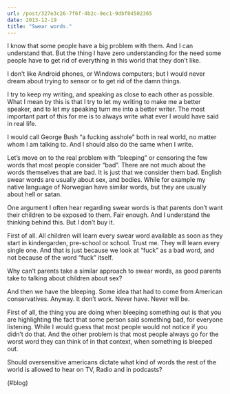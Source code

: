 ```yaml
---
url: /post/327e3c26-7f6f-4b2c-9ec1-9dbf04502365
date: 2013-12-19
title: "Swear words."
---
```


I know that some people have a big problem with them. And I can understand that. But the thing I have zero understanding for the need some people have to get rid of everything in this world that they don’t like.



I don’t like Android phones, or Windows computers; but I would never dream about trying to sensor or to get rid of the damn things.



I try to keep my writing, and speaking as close to each other as possible. What I mean by this is that I try to let my writing to make me a better speaker, and to let my speaking turn me into a better writer. The most important part of this for me is to always write what ever I would have said in real life.



I would call George Bush “a fucking asshole” both in real world, no matter whom I am talking to. And I should also do the same when I write.



Let’s move on to the real problem with “bleeping” or censoring the few words that most people consider “bad”. There are not much about the words themselves that are bad. It is just that we consider them bad. English swear words are usually about sex, and bodies. While for example my native language of Norwegian have similar words, but they are usually about hell or satan.



One argument I often hear regarding swear words is that parents don’t want their children to be exposed to them. Fair enough. And I understand the thinking behind this. But I don’t buy it.



First of all. All children will learn every swear word available as soon as they start in kindergarden, pre-school or school. Trust me. They will learn every single one. And that is just because we look at “fuck” as a bad word, and not because of the word “fuck” itself.



Why can’t parents take a similar approach to swear words, as good parents take to talking about children about sex?



And then we have the bleeping. Some idea that had to come from American conservatives. Anyway. It don’t work. Never have. Never will be.



First of all, the thing you are doing when bleeping something out is that you are highlighting the fact that some person said something bad, for everyone listening. While I would guess that most people would not notice if you didn’t do that. And the other problem is that most people always go for the worst word they can think of in that context, when something is bleeped out.



Should oversensitive americans dictate what kind of words the rest of the world is allowed to hear on TV, Radio and in podcasts?



(#blog)
